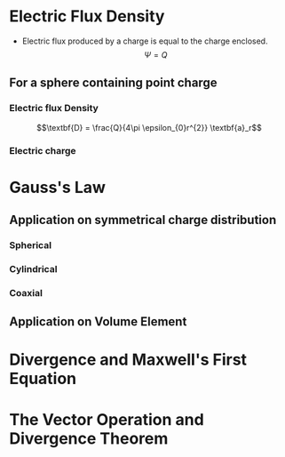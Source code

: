 # Electric Flux Density
-  Electric flux produced by a charge is equal to the charge enclosed.
$$\Psi = Q$$
## For a sphere containing point charge 
### Electric flux Density
$$\textbf{D} = \frac{Q}{4\pi \epsilon_{0}r^{2}} \textbf{a}_r$$
### Electric charge
# Gauss's Law
## Application on symmetrical charge distribution
### Spherical
### Cylindrical
### Coaxial
## Application on Volume Element
# Divergence and Maxwell's First Equation
# The Vector Operation and Divergence Theorem